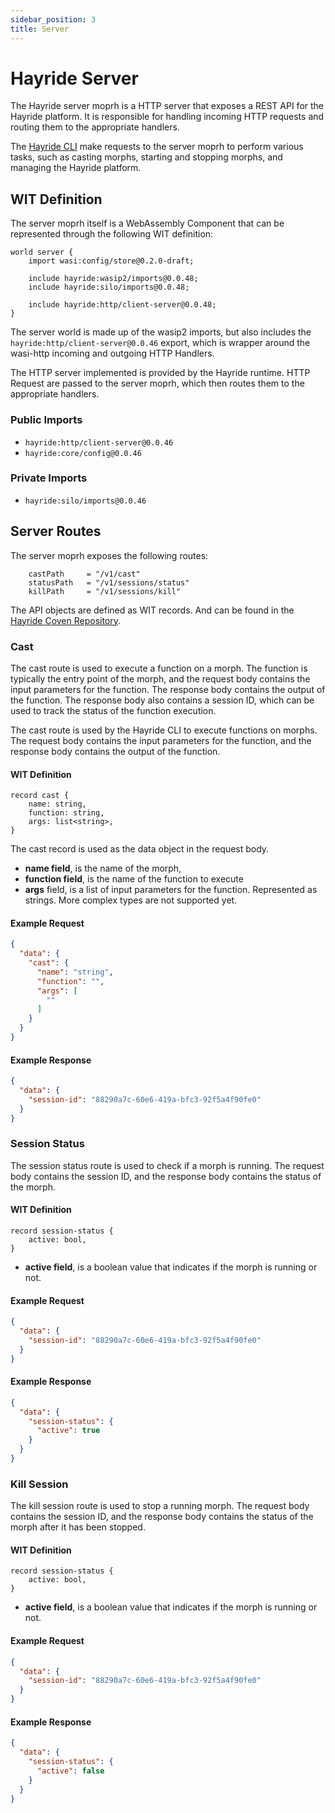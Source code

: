 ```yaml
---
sidebar_position: 3
title: Server
---
```


# Hayride Server

The Hayride server moprh is a HTTP server that exposes a REST API for the Hayride platform. It is responsible for handling incoming HTTP requests and routing them to the appropriate handlers. 

The [Hayride CLI](./cli.md) make requests to the server moprh to perform various tasks, such as casting morphs, starting and stopping morphs, and managing the Hayride platform.

## WIT Definition

The server moprh itself is a WebAssembly Component that can be represented through the following WIT definition:

```wit
world server {
    import wasi:config/store@0.2.0-draft;

    include hayride:wasip2/imports@0.0.48;
    include hayride:silo/imports@0.0.48;

    include hayride:http/client-server@0.0.48;
}
```
The server world is made up of the wasip2 imports, but also includes the `hayride:http/client-server@0.0.46` export, which is wrapper around the wasi-http incoming and outgoing HTTP Handlers. 

The HTTP server implemented is provided by the Hayride runtime. HTTP Request are passed to the server moprh, which then routes them to the appropriate handlers. 

### Public Imports
- `hayride:http/client-server@0.0.46`
- `hayride:core/config@0.0.46`

### Private Imports
- `hayride:silo/imports@0.0.46`

## Server Routes 

The server moprh exposes the following routes:

```
	castPath     = "/v1/cast"
	statusPath   = "/v1/sessions/status"
	killPath     = "/v1/sessions/kill"
```

The API objects are defined as WIT records. And can be found in the [Hayride Coven Repository](https://github.com/hayride-dev/core/blob/main/wit/deps/core/api.wit). 

### Cast
The cast route is used to execute a function on a morph. The function is typically the entry point of the morph, and the request body contains the input parameters for the function. The response body contains the output of the function. The response body also contains a session ID, which can be used to track the status of the function execution.

The cast route is used by the Hayride CLI to execute functions on morphs. The request body contains the input parameters for the function, and the response body contains the output of the function.

#### WIT Definition
```
record cast {
    name: string,
    function: string,
    args: list<string>,
}
```

The cast record is used as the data object in the request body. 

- **name field**, is the name of the morph, 
- **function field**, is the name of the function to execute
- **args** field, is a list of input parameters for the function. Represented as strings. More complex types are not supported yet.

#### Example Request
```json
{
  "data": {
    "cast": {
      "name": "string",
      "function": "",
      "args": [
        ""
      ]
    }
  }
}
```

#### Example Response
```json
{
  "data": {
    "session-id": "88290a7c-60e6-419a-bfc3-92f5a4f90fe0"
  }
}
```

### Session Status

The session status route is used to check if a morph is running. The request body contains the session ID, and the response body contains the status of the morph. 

#### WIT Definition
```   
record session-status {
    active: bool,
}
```

- **active field**, is a boolean value that indicates if the morph is running or not.

#### Example Request
```json
{
  "data": {
    "session-id": "88290a7c-60e6-419a-bfc3-92f5a4f90fe0"
  }
}
```
#### Example Response
```json
{
  "data": {
    "session-status": {
      "active": true
    }
  }
}
```

### Kill Session
The kill session route is used to stop a running morph. The request body contains the session ID, and the response body contains the status of the morph after it has been stopped.

#### WIT Definition
```
record session-status {
    active: bool,
}
```

- **active field**, is a boolean value that indicates if the morph is running or not.

#### Example Request
```json
{
  "data": {
    "session-id": "88290a7c-60e6-419a-bfc3-92f5a4f90fe0"
  }
}
```
#### Example Response
```json
{
  "data": {
    "session-status": {
      "active": false
    }
  }
}
```